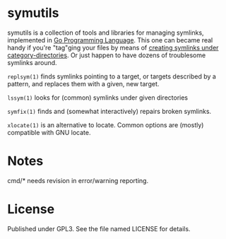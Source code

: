 # symutils
symutils is a collection of tools and libraries for managing symlinks, implemented in [Go Programming Language](http://golang.org).
This one can became real handy if you're "tag"ging your files by means of [creating symlinks under category-directories](http://freeconsole.org/anime/wiki/doku.php?id=articles:a_way_of_tagging_files). Or just happen to have dozens of troublesome symlinks around.

`replsym(1)` finds symlinks pointing to a target, or targets described by a pattern, and replaces them with a given, new target.

`lssym(1)` looks for (common) symlinks under given directories

`symfix(1)` finds and (somewhat interactively) repairs broken symlinks.

`xlocate(1)` is an alternative to locate. Common options are (mostly) compatible with GNU locate.

# Notes
cmd/* needs revision in error/warning reporting.

# License
Published under GPL3. See the file named LICENSE for details.
